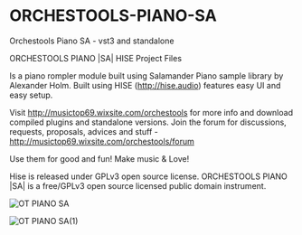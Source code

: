 
# ORCHESTOOLS-PIANO-SA
Orchestools Piano SA - vst3 and standalone

ORCHESTOOLS PIANO |SA|
HISE Project Files

Is a piano rompler module built using Salamander Piano sample library by Alexander Holm. Built using HISE (http://hise.audio) features easy UI and easy setup. 

Visit http://musictop69.wixsite.com/orchestools for more info and download compiled plugins and standalone versions. Join the forum for discussions, requests, proposals, advices and stuff - http://musictop69.wixsite.com/orchestools/forum

Use them for good and fun! Make music & Love!

Hise is released under GPLv3 open source license. ORCHESTOOLS PIANO |SA| is a free/GPLv3 open source licensed public domain instrument.

![OT PIANO SA](https://user-images.githubusercontent.com/44969792/128868232-c777bb2d-1c22-4514-b889-525a3ba9761f.png)

![OT PIANO SA(1)](https://user-images.githubusercontent.com/44969792/128868265-ddc228b0-4303-4c93-a03b-de011d49766f.png)
